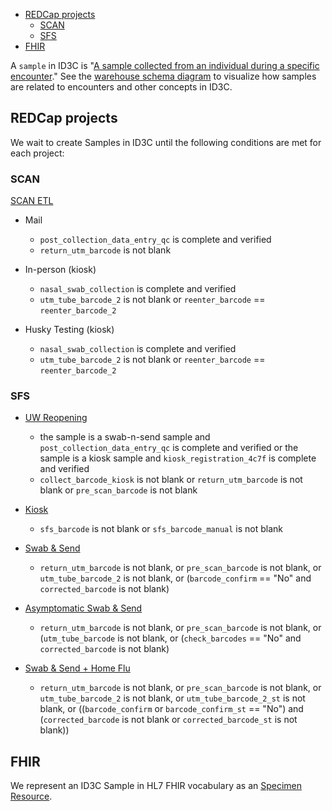 - [REDCap projects](#redcap-projects)
  - [SCAN](#scan)
  - [SFS](#sfs)
- [FHIR](#fhir)

A `sample` in ID3C is "[A sample collected from an individual during a specific encounter](https://github.com/seattleflu/id3c/blob/c5ee5b8d9dbd87a89213f5044a1632cecefd4e7f/schema/deploy/warehouse/sample.sql#L23)."
See the [warehouse schema diagram] to visualize how samples are related to encounters and other concepts in ID3C.

## REDCap projects
We wait to create Samples in ID3C until the following conditions are met for each project:

### SCAN
[SCAN ETL]

- Mail
  - `post_collection_data_entry_qc` is complete and verified
  - `return_utm_barcode` is not blank

- In-person (kiosk)
  - `nasal_swab_collection` is complete and verified
  - `utm_tube_barcode_2` is not blank or `reenter_barcode` == `reenter_barcode_2`

- Husky Testing (kiosk)
  - `nasal_swab_collection` is complete and verified
  - `utm_tube_barcode_2` is not blank or `reenter_barcode` == `reenter_barcode_2`

### SFS
- [UW Reopening]
  - the sample is a swab-n-send sample and `post_collection_data_entry_qc` is complete and verified or the sample is a kiosk sample and `kiosk_registration_4c7f` is complete and verified
  - `collect_barcode_kiosk` is not blank or `return_utm_barcode` is not blank or `pre_scan_barcode` is not blank

- [Kiosk]
  - `sfs_barcode` is not blank or `sfs_barcode_manual` is not blank

- [Swab & Send]
  - `return_utm_barcode` is not blank, or `pre_scan_barcode` is not blank, or `utm_tube_barcode_2` is not blank, or (`barcode_confirm` == "No" and `corrected_barcode` is not blank)

- [Asymptomatic Swab & Send]
  - `return_utm_barcode` is not blank, or `pre_scan_barcode` is not blank, or (`utm_tube_barcode` is not blank, or (`check_barcodes` == "No" and `corrected_barcode` is not blank)

- [Swab & Send + Home Flu]
  - `return_utm_barcode` is not blank, or `pre_scan_barcode` is not blank, or `utm_tube_barcode_2` is not blank, or `utm_tube_barcode_2_st` is not blank, or ((`barcode_confirm` or `barcode_confirm_st` == "No") and (`corrected_barcode` is not blank or `corrected_barcode_st` is not blank))


## FHIR
We represent an ID3C Sample in HL7 FHIR vocabulary as an [Specimen Resource].

[warehouse schema diagram]: https://github.com/seattleflu/documentation/blob/master/id3c-warehouse-schema.pdf
[SCAN ETL]: https://github.com/seattleflu/id3c-customizations/blob/master/lib/seattleflu/id3c/cli/command/etl/redcap_det_scan.py
[Kiosk]: https://github.com/seattleflu/id3c-customizations/blob/master/lib/seattleflu/id3c/cli/command/etl/redcap_det_kiosk.py
[Swab & Send]: https://github.com/seattleflu/id3c-customizations/blob/master/lib/seattleflu/id3c/cli/command/etl/redcap_det_swab_n_send.py
[Asymptomatic Swab & Send]: https://github.com/seattleflu/id3c-customizations/blob/master/lib/seattleflu/id3c/cli/command/etl/redcap_det_asymptomatic_swab_n_send.py
[Swab & Send + Home Flu]: https://github.com/seattleflu/id3c-customizations/blob/master/lib/seattleflu/id3c/cli/command/etl/redcap_det_swab_and_home_flu.py
[Specimen Resource]: https://www.hl7.org/fhir/specimen.html
[UW Reopening]: https://github.com/seattleflu/id3c-customizations/blob/master/lib/seattleflu/id3c/cli/command/etl/redcap_det_uw_reopening.py
